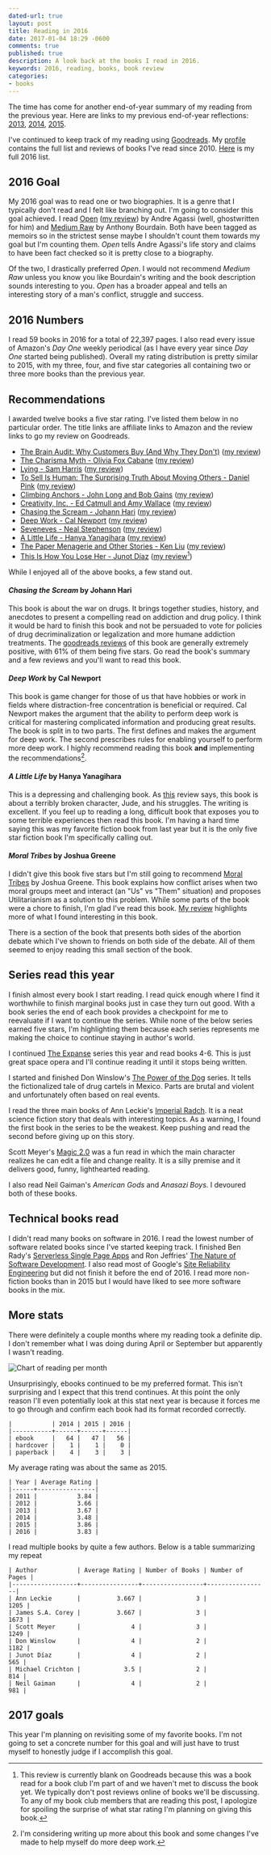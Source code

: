 ```yaml
---
dated-url: true
layout: post
title: Reading in 2016
date: 2017-01-04 18:29 -0600
comments: true
published: true
description: A look back at the books I read in 2016.
keywords: 2016, reading, books, book review
categories:
- books
---
```


The time has come for another end-of-year summary of my reading from the previous year. Here are links to my previous end-of-year reflections: [2013](//jakemccrary.com/blog/2014/01/01/using-incanter-to-review-my-2013-reading/), [2014](//jakemccrary.com/blog/2015/01/08/reading-in-2014/), [2015](//jakemccrary.com/blog/2016/03/13/reading-in-2015/).

I've continued to keep track of my reading using
[Goodreads](http://goodreads.com). My
[profile](https://www.goodreads.com/user/show/3431614-jake-mccrary)
contains the full list and reviews of books I've read
since 2010. [Here](https://www.goodreads.com/review/list/3431614-jake-mccrary?read_at=2016)
is my full 2016 list.

## 2016 Goal

My 2016 goal was to read one or two biographies. It is a genre that I typically don't read and I felt like branching out. I'm going to consider this goal achieved. I read [Open](http://amzn.to/2j3Fux9) ([my review](https://www.goodreads.com/review/show/1679109928)) by Andre Agassi (well, ghostwritten for him) and [Medium Raw](http://amzn.to/2iQrZkG) by Anthony Bourdain. Both have been tagged as memoirs so in the strictest sense maybe I shouldn't count them towards my goal but I'm counting them. *Open* tells Andre Agassi's life story and claims to have been fact checked so it is pretty close to a biography.

Of the two, I drastically preferred *Open*. I would not recommend *Medium Raw* unless you know you like Bourdain's writing and the book description sounds interesting to you. *Open* has a broader appeal and tells an interesting story of a man's conflict, struggle and success.

## 2016 Numbers

I read 59 books in 2016 for a total of 22,397 pages. I also read every issue of Amazon's *Day One* weekly periodical (as I have every year since *Day One* started being published). Overall my rating distribution is pretty similar to 2015, with my three, four, and five star categories all containing two or three more books than the previous year.

## Recommendations

I awarded twelve books a five star rating. I've listed them below in no particular order. The title links are affiliate links to Amazon and the review links to go my review on Goodreads.

* [The Brain Audit: Why Customers Buy (And Why They Don't)](http://amzn.to/2ipbNWJ) ([my review](https://www.goodreads.com/review/show/1534752389))
* [The Charisma Myth - Olivia Fox Cabane](http://amzn.to/2iQnuqv) ([my review](https://www.goodreads.com/review/show/1047168473))
* [Lying - Sam Harris](http://amzn.to/2iUG6Ir) ([my review](https://www.goodreads.com/review/show/1518371907))
* [To Sell Is Human: The Surprising Truth About Moving Others - Daniel Pink](http://amzn.to/2iQyOD3) ([my review](https://www.goodreads.com/review/show/622644583))
* [Climbing Anchors - John Long and Bob Gains](http://amzn.to/2j3HsgY) ([my review](https://www.goodreads.com/review/show/1484465759))
* [Creativity, Inc. - Ed Catmull and Amy Wallace](http://amzn.to/2iph8gL) ([my review](http://www.goodreads.com/review/show/947747190))
* [Chasing the Scream - Johann Hari](http://amzn.to/2iUS0BR://amzn.to/2iINMdB) ([my review](https://www.goodreads.com/review/show/1184643637))
* [Deep Work - Cal Newport](http://amzn.to/2ip4Zs2) ([my review](https://www.goodreads.com/review/show/1529172855))
* [Seveneves - Neal Stephenson](http://amzn.to/2iUJ9Ac) ([my review](https://www.goodreads.com/review/show/1295783533))
* [A Little Life - Hanya Yanagihara](http://amzn.to/2iUKYxe) ([my review](https://www.goodreads.com/review/show/1474596789))
* [The Paper Menagerie and Other Stories - Ken Liu](http://amzn.to/2j3y8tH) ([my review](https://www.goodreads.com/review/show/1827462108))
* [This Is How You Lose Her - Junot Díaz](http://amzn.to/2j3AGaY) ([my review](https://www.goodreads.com/review/show/1600396478)[^1])

While I enjoyed all of the above books, a few stand out.

#### *Chasing the Scream* by Johann Hari

This book is about the war on drugs. It brings together studies, history, and anecdotes to present a compelling read on addiction and drug policy. I think it would be hard to finish this book and not be persuaded to vote for policies of drug decriminalization or legalization and more humane addiction treatments. The [goodreads reviews](https://www.goodreads.com/book/show/24379960-chasing-the-scream) of this book are generally extremely positive, with 61% of them being five stars. Go read the book's summary and a few reviews and you'll want to read this book.

#### *Deep Work* by Cal Newport

This book is game changer for those of us that have hobbies or work in fields where distraction-free concentration is beneficial or required. Cal Newport makes the argument that the ability to perform deep work is critical for mastering complicated information and producing great results. The book is split in to two parts. The first defines and makes the argument for deep work. The second prescribes rules for enabling yourself to perform more deep work. I highly recommend reading this book **and** implementing the recommendations[^2].

#### *A Little Life* by Hanya Yanagihara

This is a depressing and challenging book. As [this](https://www.goodreads.com/review/show/1167073305?book_show_action=true) review says, this book is about a terribly broken character, Jude, and his struggles. The writing is excellent. If you feel up to reading a long, difficult book that exposes you to some terrible experiences then read this book. I'm having a hard time saying this was my favorite fiction book from last year but it is the only five star fiction book I'm specifically calling out.

#### *Moral Tribes* by Joshua Greene

I didn't give this book five stars but I'm still going to recommend [Moral Tribes](http://amzn.to/2iOQ6Ch) by Joshua Greene. This book explains how conflict arises when two moral groups meet and interact (an "Us" vs "Them" situation) and proposes Utilitarianism as a solution to this problem. While some parts of the book were a chore to finish, I'm glad I've read this book. [My review](https://www.goodreads.com/review/show/1825978507) highlights more of what I found interesting in this book.

There is a section of the book that presents both sides of the abortion debate which I've shown to friends on both side of the debate. All of them seemed to enjoy reading this small section of the book.

## Series read this year

I finish almost every book I start reading. I read quick enough where I find it worthwhile to finish marginal books just in case they turn out good. With a book series the end of each book provides a checkpoint for me to reevaluate if I want to continue the series. While none of the below series earned five stars, I'm highlighting them because each series represents me making the choice to continue staying in author's world.

I continued [The Expanse](http://amzn.to/2iUC6Y8) series this year and read books 4-6. This is just great space opera and I'll continue reading it until it stops being written. 

I started and finished Don Winslow's [The Power of the Dog](https://www.goodreads.com/series/156704-power-of-the-dog) series. It tells the fictionalized tale of drug cartels in Mexico. Parts are brutal and violent and unfortunately often based on real events.

I read the three main books of Ann Leckie's [Imperial Radch](https://www.goodreads.com/series/113751-imperial-radch). It is a neat science fiction story that deals with interesting topics. As a warning, I found the first book in the series to be the weakest. Keep pushing and read the second before giving up on this story.

Scott Meyer's [Magic 2.0](https://www.goodreads.com/series/131379-magic-2-0) was a fun read in which the main character realizes he can edit a file and change reality. It is a silly premise and it delivers good, funny, lighthearted reading.

I also read Neil Gaiman's *American Gods* and *Anasazi Boys*. I devoured both of these books.

## Technical books read

I didn't read many books on software in 2016. I read the lowest number of software related books since I've started keeping track. I finished Ben Rady's [Serverless Single Page Apps](http://amzn.to/2iUWatp) and Ron Jeffries' [The Nature of Software Development](http://amzn.to/2iQnIxR). I also read most of Google's [Site Reliability Engineering](http://amzn.to/2i8tpGi) but did not finish it before the end of 2016. I read more non-fiction books than in 2015 but I would have liked to see more software books in the mix.

## More stats

There were definitely a couple months where my reading took a definite dip. I don't remember what I was doing during April or September but apparently I wasn't reading.

![Chart of reading per month](/images/books-and-pages-read-2016.png "Chart of reading per month")

Unsurprisingly, ebooks continued to be my preferred format. This isn't surprising and I expect that this trend continues. At this point the only reason I'll even potentially look at this stat next year is because it forces me to go through and confirm each book had its format recorded correctly.

```
|           | 2014 | 2015 | 2016 |
|-----------+------+------+------|
| ebook     |   64 |   47 |   56 |
| hardcover |    1 |    1 |    0 |
| paperback |    4 |    3 |    3 |
```

My average rating was about the same as 2015.

```
| Year | Average Rating |
|------+----------------|
| 2011 |           3.84 |
| 2012 |           3.66 |
| 2013 |           3.67 |
| 2014 |           3.48 |
| 2015 |           3.86 |
| 2016 |           3.83 |
```

I read multiple books by quite a few authors. Below is a table summarizing my repeat

```
| Author           | Average Rating | Number of Books | Number of Pages |
|------------------+----------------+-----------------+-----------------|
| Ann Leckie       |          3.667 |               3 |            1205 |
| James S.A. Corey |          3.667 |               3 |            1673 |
| Scott Meyer      |              4 |               3 |            1249 |
| Don Winslow      |              4 |               2 |            1182 |
| Junot Díaz       |              4 |               2 |             565 |
| Michael Crichton |            3.5 |               2 |             814 |
| Neil Gaiman      |              4 |               2 |             981 |
```

## 2017 goals

This year I'm planning on revisiting some of my favorite books. I'm not going to set a concrete number for this goal and will just have to trust myself to honestly judge if I accomplish this goal.

[^1]: This review is currently blank on Goodreads because this was a book read for a book club I'm part of and we haven't met to discuss the book yet. We typically don't post reviews online of books we'll be discussing. To any of my book club members that are reading this post, I apologize for spoiling the surprise of what star rating I'm planning on giving this book.

[^2]: I'm considering writing up more about this book and some changes I've made to help myself do more deep work.